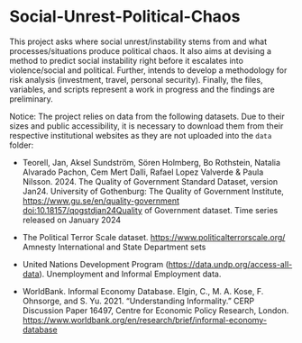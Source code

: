 # Social-Unrest-Political-Chaos
This project asks where social unrest/instability stems from and what processes/situations produce political chaos. It also aims at devising a method to predict social instability right before it escalates into violence/social and political. Further, intends to develop a methodology for risk analysis (investment, travel, personal security). Finally, the files, variables, and scripts represent a work in progress and the findings are preliminary. 

Notice: The project relies on data from the following datasets. Due to their sizes and public accessibility, it is necessary to download them from their respective institutional websites as they are not uploaded into the `data` folder:

-   Teorell, Jan, Aksel Sundström, Sören Holmberg, Bo Rothstein, Natalia
    Alvarado Pachon, Cem Mert Dalli, Rafael Lopez Valverde & Paula
    Nilsson. 2024. The Quality of Government Standard Dataset, version
    Jan24. University of Gothenburg: The Quality of Government
    Institute, <https://www.gu.se/en/quality-government>
    <doi:10.18157/qogstdjan24Quality> of Government dataset. Time series
    released on January 2024

-   The Political Terror Scale dataset.
    <https://www.politicalterrorscale.org/> Amnesty International and
    State Department sets

-   United Nations Development Program
    (<https://data.undp.org/access-all-data>). Unemployment and Informal
    Employment data.

-   WorldBank. Informal Economy Database. Elgin, C., M. A. Kose, F.
    Ohnsorge, and S. Yu. 2021. “Understanding Informality.” CERP
    Discussion Paper 16497, Centre for Economic Policy Research, London.
    <https://www.worldbank.org/en/research/brief/informal-economy-database>
